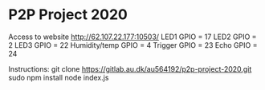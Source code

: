 # P2P Project 2020
Access to website http://62.107.22.177:10503/
LED1 GPIO = 17
LED2 GPIO = 2
LED3 GPIO = 22
Humidity/temp GPIO = 4
Trigger GPIO = 23
Echo GPIO = 24

Instructions:
git clone https://gitlab.au.dk/au564192/p2p-project-2020.git
sudo npm install
node index.js